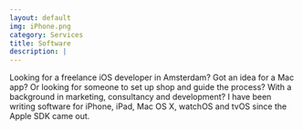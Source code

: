 ```yaml
---
layout: default
img: iPhone.png
category: Services
title: Software
description: |
---
```


Looking for a freelance iOS developer in Amsterdam? Got an idea for a Mac app? Or looking for someone to set up shop and guide the process? With a background in marketing, consultancy and development?
I have been writing software for iPhone, iPad, Mac OS X, watchOS and tvOS since the Apple SDK came out.
